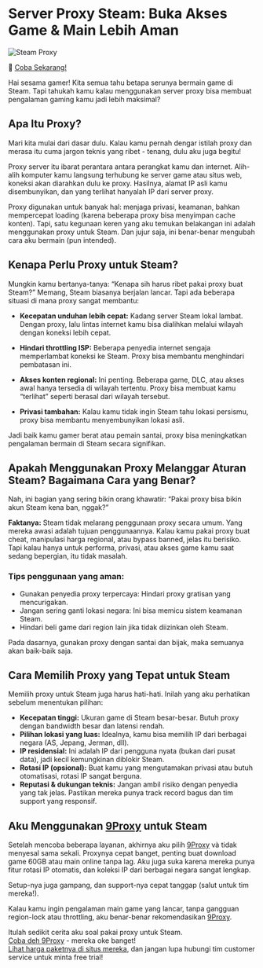 # Server Proxy Steam: Buka Akses Game & Main Lebih Aman

![Steam Proxy](https://cellphones.com.vn/sforum/wp-content/uploads/2023/02/steam-1.jpg)

🌱 [Coba Sekarang!](https://9proxyofficial.short.gy/github-pricing-nathan275)

Hai sesama gamer! Kita semua tahu betapa serunya bermain game di Steam. Tapi tahukah kamu kalau menggunakan server proxy bisa membuat pengalaman gaming kamu jadi lebih maksimal?

## Apa Itu Proxy?

Mari kita mulai dari dasar dulu. Kalau kamu pernah dengar istilah proxy dan merasa itu cuma jargon teknis yang ribet - tenang, dulu aku juga begitu!

Proxy server itu ibarat perantara antara perangkat kamu dan internet. Alih-alih komputer kamu langsung terhubung ke server game atau situs web, koneksi akan diarahkan dulu ke proxy. Hasilnya, alamat IP asli kamu disembunyikan, dan yang terlihat hanyalah IP dari server proxy.

Proxy digunakan untuk banyak hal: menjaga privasi, keamanan, bahkan mempercepat loading (karena beberapa proxy bisa menyimpan cache konten). Tapi, satu kegunaan keren yang aku temukan belakangan ini adalah menggunakan proxy untuk Steam. Dan jujur saja, ini benar-benar mengubah cara aku bermain (pun intended).

## Kenapa Perlu Proxy untuk Steam?

Mungkin kamu bertanya-tanya: “Kenapa sih harus ribet pakai proxy buat Steam?” Memang, Steam biasanya berjalan lancar. Tapi ada beberapa situasi di mana proxy sangat membantu:

- **Kecepatan unduhan lebih cepat:** Kadang server Steam lokal lambat. Dengan proxy, lalu lintas internet kamu bisa dialihkan melalui wilayah dengan koneksi lebih cepat.

- **Hindari throttling ISP:** Beberapa penyedia internet sengaja memperlambat koneksi ke Steam. Proxy bisa membantu menghindari pembatasan ini.

- **Akses konten regional:** Ini penting. Beberapa game, DLC, atau akses awal hanya tersedia di wilayah tertentu. Proxy bisa membuat kamu “terlihat” seperti berasal dari wilayah tersebut.

- **Privasi tambahan:** Kalau kamu tidak ingin Steam tahu lokasi persismu, proxy bisa membantu menyembunyikan lokasi asli.

Jadi baik kamu gamer berat atau pemain santai, proxy bisa meningkatkan pengalaman bermain di Steam secara signifikan.

## Apakah Menggunakan Proxy Melanggar Aturan Steam? Bagaimana Cara yang Benar?

Nah, ini bagian yang sering bikin orang khawatir: “Pakai proxy bisa bikin akun Steam kena ban, nggak?”

**Faktanya:** Steam tidak melarang penggunaan proxy secara umum. Yang mereka awasi adalah tujuan penggunaannya. Kalau kamu pakai proxy buat cheat, manipulasi harga regional, atau bypass banned, jelas itu berisiko. Tapi kalau hanya untuk performa, privasi, atau akses game kamu saat sedang bepergian, itu tidak masalah.

### Tips penggunaan yang aman:
- Gunakan penyedia proxy terpercaya: Hindari proxy gratisan yang mencurigakan.
- Jangan sering ganti lokasi negara: Ini bisa memicu sistem keamanan Steam.
- Hindari beli game dari region lain jika tidak diizinkan oleh Steam.

Pada dasarnya, gunakan proxy dengan santai dan bijak, maka semuanya akan baik-baik saja.


## Cara Memilih Proxy yang Tepat untuk Steam

Memilih proxy untuk Steam juga harus hati-hati. Inilah yang aku perhatikan sebelum menentukan pilihan:

- **Kecepatan tinggi:** Ukuran game di Steam besar-besar. Butuh proxy dengan bandwidth besar dan latensi rendah.
- **Pilihan lokasi yang luas:** Idealnya, kamu bisa memilih IP dari berbagai negara (AS, Jepang, Jerman, dll).
- **IP residensial:** Ini adalah IP dari pengguna nyata (bukan dari pusat data), jadi kecil kemungkinan diblokir Steam.
- **Rotasi IP (opsional):** Buat kamu yang mengutamakan privasi atau butuh otomatisasi, rotasi IP sangat berguna.
- **Reputasi & dukungan teknis:** Jangan ambil risiko dengan penyedia yang tak jelas. Pastikan mereka punya track record bagus dan tim support yang responsif.

## Aku Menggunakan [9Proxy](https://9proxyofficial.short.gy/github-homepage-nathan275) untuk Steam

Setelah mencoba beberapa layanan, akhirnya aku pilih [9Proxy](https://9proxyofficial.short.gy/github-homepage-nathan275) và tidak menyesal sama sekali. Proxynya cepat banget, penting buat download game 60GB atau main online tanpa lag. Aku juga suka karena mereka punya fitur rotasi IP otomatis, dan koleksi IP dari berbagai negara sangat lengkap.

Setup-nya juga gampang, dan support-nya cepat tanggap (salut untuk tim mereka!).

Kalau kamu ingin pengalaman main game yang lancar, tanpa gangguan region-lock atau throttling, aku benar-benar rekomendasikan [9Proxy](https://9proxyofficial.short.gy/github-homepage-nathan275).

Itulah sedikit cerita aku soal pakai proxy untuk Steam.  
[Coba deh 9Proxy](https://9proxyofficial.short.gy/github-pricing-nathan275) - mereka oke banget!  
[Lihat harga paketnya di situs mereka](https://9proxyofficial.short.gy/github-pricing-nathan275), dan jangan lupa hubungi tim customer service untuk minta free trial!
